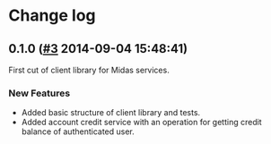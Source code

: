 # Change log

## 0.1.0 ([#3](https://git.mobcastdev.com/Agora/midas-client/pull/3) 2014-09-04 15:48:41)

First cut of client library for Midas services.

### New Features

- Added basic structure of client library and tests.
- Added account credit service with an operation for getting credit balance of authenticated user.


